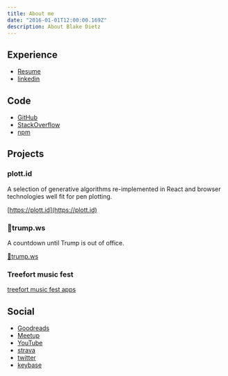 ```yaml
---
title: About me
date: "2016-01-01T12:00:00.169Z"
description: About Blake Dietz
---
```


## Experience

- [Resume](https://stackoverflow.com/cv/blake-dietz-315922)
- [linkedin](https://www.linkedin.com/in/blake-dietz-08229a61)

## Code

- [GitHub](https://github.com/blakedietz)
- [StackOverflow](https://stackoverflow.com/users/1148547/arete)
- [npm](https://www.npmjs.com/~blakedietz)

## Projects

### plott.id

A selection of generative algorithms re-implemented in React and browser technologies well fit for pen plotting.

[https://plott.id](https://plott.id)

### 🖕trump.ws

A countdown until Trump is out of office.

[🖕trump.ws ](http://xn--trump-mk24d.ws)

### Treefort music fest

[treefort music fest apps](https://www.treefortmusicfest.com/app/)

## Social

- [Goodreads](https://www.goodreads.com/user/show/34266166-blake-dietz)
- [Meetup](http://www.meetup.com/frontend-devs/)
- [YouTube](https://www.youtube.com/user/BlakeDietz/videos?shelf_id=0&view=0&sort=dd)
- [strava](https://www.strava.com/athletes/105299)
- [twitter](https://twitter.com/DietzTweetz)
- [keybase](https://keybase.io/blakedietz)
